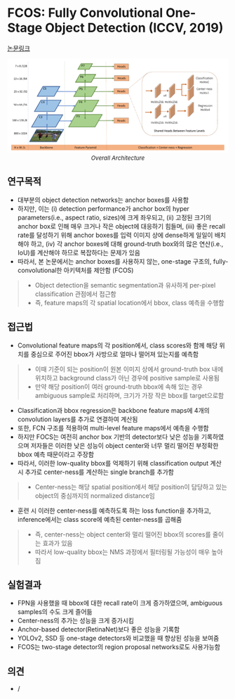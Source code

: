 # FCOS: Fully Convolutional One-Stage Object Detection (ICCV, 2019)

[논문링크](https://openaccess.thecvf.com/content_ICCV_2019/html/Tian_FCOS_Fully_Convolutional_One-Stage_Object_Detection_ICCV_2019_paper.html)

<p align="center">
    <img width="800" alt='fig1' src="../img/tian2019fcos.png?raw=true"></br>
    <em><font size=2>Overall Architecture</font></em>
</p>

## 연구목적
- 대부분의 object detection networks는 anchor boxes를 사용함
- 하지만, 이는 (i) detection performance가 anchor box의 hyper parameters(i.e., aspect ratio, sizes)에 크게 좌우되고, (ii) 고정된 크기의 anchor box로 인해 매우 크거나 작은 object에 대응하기 힘들며, (iii) 좋은 recall rate를 달성하기 위해 anchor boxes를 입력 이미지 상에 dense하게 일일이 배치해야 하고, (iv) 각 anchor boxes에 대해 ground-truth box와의 많은 연산(i.e., IoU)를 계산해야 하므로 복잡하다는 문제가 있음
- 따라서, 본 논문에서는 anchor boxes를 사용하지 않는, one-stage 구조의, fully-convolutional한 아키텍처를 제안함 (FCOS)
> - Object detection을 semantic segmentation과 유사하게 per-pixel classification 관점에서 접근함
> - 즉, feature maps의 각 spatial location에서 bbox, class 예측을 수행함

## 접근법
- Convolutional feature maps의 각 position에서, class scores와 함께 해당 위치를 중심으로 주어진 bbox가 사방으로 얼마나 떨어져 있는지를 예측함
> - 이때 기준이 되는 position이 원본 이미지 상에서 ground-truth box 내에 위치하고 background class가 아닌 경우에 positive sample로 사용됨
> - 만약 해당 position이 여러 ground-truth bbox에 속해 있는 경우 ambiguous sample로 처리하며, 크기가 가장 작은 bbox를 target으로함
- Classification과 bbox regression은 backbone feature maps에 4개의 convolution layers를 추가로 연결하여 계산됨
- 또한, FCN 구조를 적용하여 multi-level feature maps에서 예측을 수행함
- 하지만 FOCS는 여전히 anchor box 기반의 detector보다 낮은 성능을 기록하였으며 저자들은 이러한 낮은 성능이 object center와 너무 멀리 떨어진 부정확한 bbox 예측 때문이라고 주장함
- 따라서, 이러한 low-quality bbox를 억제하기 위해 classification output 계산 시 추가로 center-ness를 계산하는 single branch를 추가함
> - Center-ness는 해당 spatial position에서 해당 position이 담당하고 있는 object의 중심까지의 normalized distance임
- 훈련 시 이러한 center-ness를 예측하도록 하는 loss function을 추가하고, inference에서는 class score에 예측된 center-ness를 곱해줌
> - 즉, center-ness는 object center와 멀리 떨어진 bbox의 scores를 줄이는 효과가 있음
> - 따라서 low-quality bbox는 NMS 과정에서 필터링될 가능성이 매우 높아짐

## 실험결과
- FPN을 사용했을 때 bbox에 대한 recall rate이 크게 증가하였으며, ambiguous samples의 수도 크게 즐어듦
- Center-ness의 추가는 성능을 크게 증가시킴
- Anchor-based detector(RetinaNet)보다 좋은 성능을 기록함
- YOLOv2, SSD 등 one-stage detectors와 비교했을 때 향상된 성능을 보여줌
- FCOS는 two-stage detector의 region proposal networks로도 사용가능함

## 의견
- / 